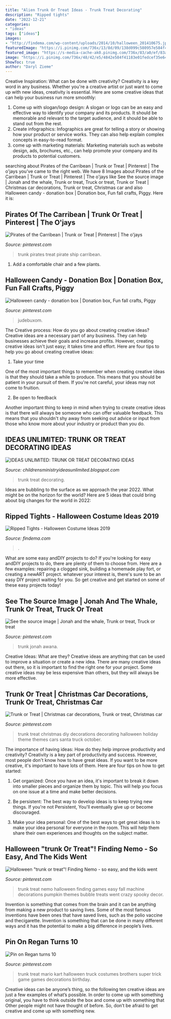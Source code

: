 ```yaml
---
title: "Alien Trunk Or Treat Ideas - Trunk Treat Decorating"
description: "Ripped tights"
date: "2022-12-21"
categories:
- "ideas"
tags: ["ideas"]
images:
- "http://findema.com/wp-content/uploads/2014/10/halloween_201410675.jpg"
featuredImage: "https://i.pinimg.com/736x/13/8d/09/138d099c580957e584f4eed29033429f.jpg"
featured_image: "https://s-media-cache-ak0.pinimg.com/736x/83/a0/ef/83a0ef40da8d1a4e2e2fd456ddcc0321.jpg"
image: "https://i.pinimg.com/736x/48/42/e5/4842e584f41183e01fedcef35e64f6ea.jpg"
ShowToc: true
author: "Daryl Zieme"
---
```



Creative Inspiration: What can be done with creativity?
Creativity is a key word in any business. Whether you're a creative artist or just want to come up with new ideas, creativity is essential. Here are some creative ideas that can help your business run more smoothly: 
1. Come up with slogan/logo design: A slogan or logo can be an easy and effective way to identify your company and its products. It should be memorable and relevant to the target audience, and it should be able to stand out from the rest. 
2. Create infographics: Infographics are great for telling a story or showing how your product or service works. They can also help explain complex concepts in easy-to-read format. 
3. come up with marketing materials: Marketing materials such as website design, ads, brochures, etc., can help promote your company and its products to potential customers.

	

		
searching about Pirates of the Carribean | Trunk or Treat | Pinterest | The o&#039;jays you've came to the right web. We have 8 Images about Pirates of the Carribean | Trunk or Treat | Pinterest | The o&#039;jays like See the source image | Jonah and the whale, Trunk or treat, Truck or treat, Trunk or Treat | Christmas car decorations, Trunk or treat, Christmas car and also Halloween candy - donation box | Donation box, Fun fall crafts, Piggy. Here it is:
		
    
## Pirates Of The Carribean | Trunk Or Treat | Pinterest | The O&#039;jays

<img loading=lazy src="https://s-media-cache-ak0.pinimg.com/736x/83/a0/ef/83a0ef40da8d1a4e2e2fd456ddcc0321.jpg" onerror="this.onerror=null;this.src='https://tse2.mm.bing.net/th?id=OIP.FqTw1VhDirmdCSnP_cjD3AHaJ3&amp;pid=15.1';" alt="Pirates of the Carribean | Trunk or Treat | Pinterest | The o&#039;jays">

_Source: pinterest.com_

>trunk pirates treat pirate ship carribean. 

	

1. Add a comfortable chair and a few plants. 

    
## Halloween Candy - Donation Box | Donation Box, Fun Fall Crafts, Piggy

<img loading=lazy src="https://i.pinimg.com/736x/48/42/e5/4842e584f41183e01fedcef35e64f6ea.jpg" onerror="this.onerror=null;this.src='https://tse1.mm.bing.net/th?id=OIP.tTdUzB2dPbBwKrI__NSkmgHaJj&amp;pid=15.1';" alt="Halloween candy - donation box | Donation box, Fun fall crafts, Piggy">

_Source: pinterest.com_

>judebuxom. 

	

The Creative process: How do you go about creating creative ideas?
Creative ideas are a necessary part of any business. They can help businesses achieve their goals and increase profits. However, creating creative ideas isn't just easy; it takes time and effort. Here are four tips to help you go about creating creative ideas:
1. Take your time

One of the most important things to remember when creating creative ideas is that they should take a while to produce. This means that you should be patient in your pursuit of them. If you're not careful, your ideas may not come to fruition.

2. Be open to feedback

Another important thing to keep in mind when trying to create creative ideas is that there will always be someone who can offer valuable feedback. This means that you shouldn't shy away from seeking out advice or input from those who know more about your industry or product than you do.

    
## IDEAS UNLIMITED: TRUNK OR TREAT DECORATING IDEAS

<img loading=lazy src="http://4.bp.blogspot.com/-IkyAn1nv-6Y/Uw4AOC1spiI/AAAAAAAACDE/xoL4RFd1zmA/s1600/IMG_2025.JPG" onerror="this.onerror=null;this.src='https://tse4.mm.bing.net/th?id=OIP.7-vx0hxvjizgudZU3xQkOAHaFj&amp;pid=15.1';" alt="IDEAS UNLIMITED: TRUNK OR TREAT DECORATING IDEAS">

_Source: childrensministryideasunlimited.blogspot.com_

>trunk treat decorating. 

	

Ideas are bubbling to the surface as we approach the year 2022. What might be on the horizon for the world? Here are 5 ideas that could bring about big changes for the world in 2022:

    
## Ripped Tights - Halloween Costume Ideas 2019

<img loading=lazy src="http://findema.com/wp-content/uploads/2014/10/halloween_201410675.jpg" onerror="this.onerror=null;this.src='https://tse3.mm.bing.net/th?id=OIP.4xRfZQ0R8zx8hsTMGnaV2gHaKl&amp;pid=15.1';" alt="Ripped Tights - Halloween Costume Ideas 2019">

_Source: findema.com_

>. 

	

What are some easy andDIY projects to do?
If you're looking for easy andDIY projects to do, there are plenty of them to choose from. Here are a few examples: repairing a clogged sink, building a homemade play fort, or creating a newART project. whatever your interest is, there's sure to be an easy DIY project waiting for you. So get creative and get started on some of these easy projects today!

    
## See The Source Image | Jonah And The Whale, Trunk Or Treat, Truck Or Treat

<img loading=lazy src="https://i.pinimg.com/736x/fb/e3/c5/fbe3c5fdb41c3f4f6f1932d15e9eaad6.jpg" onerror="this.onerror=null;this.src='https://tse4.mm.bing.net/th?id=OIP.MVGBTTueRxqX5pp4qsI1GwHaJ3&amp;pid=15.1';" alt="See the source image | Jonah and the whale, Trunk or treat, Truck or treat">

_Source: pinterest.com_

>trunk jonah awana. 

	

Creative Ideas: What are they?
Creative ideas are anything that can be used to improve a situation or create a new idea. There are many creative ideas out there, so it is important to find the right one for your project. Some creative ideas may be less expensive than others, but they will always be more effective.

    
## Trunk Or Treat | Christmas Car Decorations, Trunk Or Treat, Christmas Car

<img loading=lazy src="https://i.pinimg.com/736x/c3/82/f2/c382f2805fefb092e958e458b50561bc--christmas-themes-christmas-diy.jpg" onerror="this.onerror=null;this.src='https://tse2.mm.bing.net/th?id=OIP.vbEbqBxMUnf8Trm4Gqa5LQHaFj&amp;pid=15.1';" alt="Trunk or Treat | Christmas car decorations, Trunk or treat, Christmas car">

_Source: pinterest.com_

>trunk treat christmas diy decorations decorating halloween holiday theme themes cars santa truck october. 

	

The importance of having ideas: How do they help improve productivity and creativity?
Creativity is a key part of productivity and success. However, most people don't know how to have great ideas. If you want to be more creative, it's important to have lots of them. Here are four tips on how to get started:
1. Get organized: Once you have an idea, it's important to break it down into smaller pieces and organize them by topic. This will help you focus on one issue at a time and make better decisions.

2. Be persistent: The best way to develop ideas is to keep trying new things. If you're not Persistent, You'll eventually give up or become discouraged.

3. Make your idea personal: One of the best ways to get great ideas is to make your idea personal for everyone in the room. This will help them share their own experiences and thoughts on the subject matter.

    
## Halloween &quot;trunk Or Treat&quot;! Finding Nemo - So Easy, And The Kids Went

<img loading=lazy src="https://i.pinimg.com/736x/8c/b8/8f/8cb88f37f37ca34f3fb236c067ab3006--halloween-games-halloween-ideas.jpg" onerror="this.onerror=null;this.src='https://tse1.mm.bing.net/th?id=OIP.HWcXFR-6rHQHiF6r8Pe7NQHaJ4&amp;pid=15.1';" alt="Halloween &quot;trunk or treat&quot;! Finding Nemo - so easy, and the kids went">

_Source: pinterest.com_

>trunk treat nemo halloween finding games easy fall machine decorations pumpkin themes bubble treats went crazy spooky decor. 

	

Invention is something that comes from the brain and it can be anything from making a new product to saving lives. Some of the most famous inventions have been ones that have saved lives, such as the polio vaccine and thecigarette. Invention is something that can be done in many different ways and it has the potential to make a big difference in people’s lives.

    
## Pin On Regan Turns 10

<img loading=lazy src="https://i.pinimg.com/736x/13/8d/09/138d099c580957e584f4eed29033429f.jpg" onerror="this.onerror=null;this.src='https://tse3.mm.bing.net/th?id=OIP.BEJAzIKC3REMy3ysSvgifQHaLH&amp;pid=15.1';" alt="Pin on Regan turns 10">

_Source: pinterest.com_

>trunk treat mario kart halloween truck costumes brothers super trick game games decorations birthday. 

	

Creative ideas can be anyone’s thing, so the following ten creative ideas are just a few examples of what’s possible. In order to come up with something original, you have to think outside the box and come up with something that Other people might not have thought of before. So, don’t be afraid to get creative and come up with something new.

